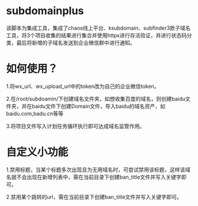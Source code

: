 # subdomainplus
该脚本为集成工具，集成了chaos线上平台、ksubdomain、subfinder3款子域名工具，将3个项目收集的结果进行集合并使用httpx进行存活验证，并进行状态码分类，最后将新增的子域名发送到企业微信群中进行通知。

# 如何使用？
1.将wx_url、wx_upload_url中的token改为自己的企业微信token。

2.在/root/subdoamin/下创建域名文件夹，如想收集百度的域名，则创建baidu文件夹，并在baidu文件下创建Domain文件，导入baidu的域名资产，如baidu.com,badu.cn等等

3.将项目文件写入计划任务循环执行即可达成域名监管作用。

# 自定义小功能
  1.禁用标题，当某个标题多次出现且为无用域名时，可尝试禁用该标题，这样该域名就不会出现在新增列表中，需在当前目录下创建ban_title文件并写入关键字即可。
  
  2.禁用某个跳转的url，需在当前目录下创建ban_title文件并写入关键字即可。
